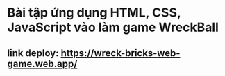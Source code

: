 # Bài tập ứng dụng HTML, CSS, JavaScript vào làm game WreckBall

## link deploy: https://wreck-bricks-web-game.web.app/
